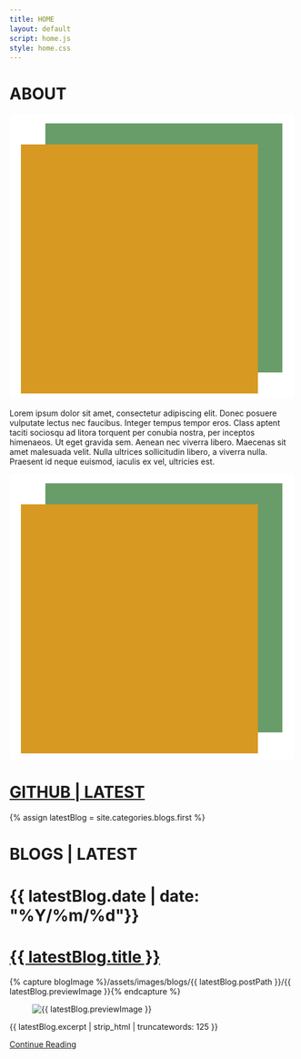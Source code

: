 ```yaml
---
title: HOME
layout: default
script: home.js
style: home.css
---
```


<main>
    <div id="about">
    <h1>ABOUT</h1>
    <img src="/assets/images/BOOM_Headshot.png" alt="portrait" id="portraitMobile">
    <p>
        Lorem ipsum dolor sit amet, consectetur adipiscing elit. Donec posuere vulputate lectus nec faucibus. 
        Integer tempus tempor eros. Class aptent taciti sociosqu ad litora torquent per conubia nostra, per inceptos himenaeos. 
        Ut eget gravida sem. Aenean nec viverra libero. Maecenas sit amet malesuada velit. Nulla ultrices sollicitudin libero, 
        a viverra nulla. Praesent id neque euismod, iaculis ex vel, ultricies est.
    </p>
    </div>
    <div id="portrait"><img src="/assets/images/BOOM_Headshot.png" alt="portrait"></div>
    <div id="repos">
      <h1><a href="https://www.github.com/q0r3y" target="_blank" class="link"> GITHUB | LATEST </a></h1>
    </div>
    {% assign latestBlog = site.categories.blogs.first %}
    <div id="blogSnip">
    <div class="postInfo">
      <h1 class="postTitle">BLOGS | LATEST</h1>
      <h1 class="postDate">{{ latestBlog.date | date: "%Y/%m/%d"}}</h1>
    </div>
      <h1>
        <a href="{{ latestBlog.url }}" class="link">{{ latestBlog.title }}</a>
      </h1>
      {% capture blogImage %}/assets/images/blogs/{{ latestBlog.postPath }}/{{ latestBlog.previewImage }}{% endcapture %}
      <figure>
        <img src="{{ blogImage }}" alt="{{ latestBlog.previewImage }}" class="postPreviewImage">
      </figure>
      <p>{{ latestBlog.excerpt | strip_html | truncatewords: 125  }}</p>
        <a class="link" id="continueReading" href="{{ latestBlog.url }}" >Continue Reading</a>
    </div>
    <!-- <div id="projectSnip">
    <h1>PROJECTS | LATEST
      <div class="postDate">{{ site.categories.projects.first.date | date: "%Y/%m/%d"}}</div>
      <h1>
        <a href="{{ site.categories.projects.first.url }}" class="link">{{ site.categories.projects.first.title }}
        </a>
      </h1>
    </h1>
    <p> {{ site.categories.projects.first.excerpt | strip_html | truncatewords: 125 }} </p>
    </div> -->

</main>
